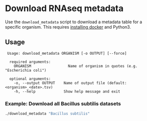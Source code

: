 # Download RNAseq metadata

Use the `download_metadata` script to download a metadata table for a specific organism. This requires [installing docker](https://docs.docker.com/get-docker/) and Python3.

## Usage
```
 Usage: download_metadata ORGANISM [-o OUTPUT] [--force]

  required arguments:
    ORGANISM                 Name of organism in quotes (e.g. "Escherichia coli")

  optional arguments:
    -o, --output OUTPUT    Name of output file (default: <organism>_<date>.tsv)
    -h, --help             Show help message and exit
```


### Example: Download all Bacillus subtilis datasets

```bash
./download_metadata "Bacillus subtilis"
```

